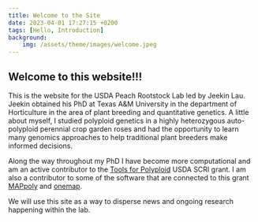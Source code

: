 ```yaml
---
title: Welcome to the Site
date: 2023-04-01 17:27:15 +0200
tags: [Hello, Introduction]
background:
    img: /assets/theme/images/welcome.jpeg
---
```

<!-- Google tag (gtag.js) -->
<script async src="https://www.googletagmanager.com/gtag/js?id=G-5BVF33Z2MC"></script>
<script>
  window.dataLayer = window.dataLayer || [];
  function gtag(){dataLayer.push(arguments);}
  gtag('js', new Date());

  gtag('config', 'G-5BVF33Z2MC');
</script>
## Welcome to this website!!!

This is the website for the USDA Peach Rootstock Lab led by Jeekin Lau. Jeekin obtained his PhD at Texas A&M University in the department of Horticulture in the area of plant breeding and quantitative genetics. A little about  myself, I studied polyploid genetics in a highly heterozygous auto-polyploid perennial crop garden roses and had the opportunity to learn many genomics approaches to help traditional plant breeders make informed decisions.

Along the way throughout my PhD I have become more computational and am an active contributor to the [Tools for Polyploid](https://www.polyploids.org/) USDA SCRI grant. I am also a contributor to some of the software that are connected to this grant [MAPpoly](https://github.com/mmollina/MAPpoly) and [onemap](https://github.com/Cristianetaniguti/onemap).  

We will use this site as a way to disperse news and ongoing research happening within the lab.  